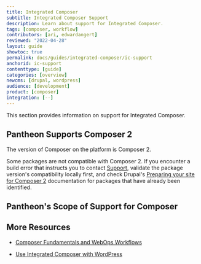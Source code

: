 ```yaml
---
title: Integrated Composer
subtitle: Integrated Composer Support
description: Learn about support for Integrated Composer.
tags: [composer, workflow]
contributors: [ari, edwardangert]
reviewed: "2022-04-28"
layout: guide
showtoc: true
permalink: docs/guides/integrated-composer/ic-support
anchorid: ic-support
contenttype: [guide]
categories: [overview]
newcms: [drupal, wordpress]
audience: [development]
product: [composer]
integration: [--]
---
```


This section provides information on support for Integrated Composer.

## Pantheon Supports Composer 2

The version of Composer on the platform is Composer 2.

Some packages are not compatible with Composer 2. If you encounter a build error that instructs you to contact [Support](/guides/support/contact-support), validate the package version's compatibility locally first, and check Drupal's [Preparing your site for Composer 2](https://www.drupal.org/docs/develop/using-composer/preparing-your-site-for-composer-2#s-composer-plugins) documentation for packages that have already been identified.

## Pantheon's Scope of Support for Composer

<Partial file="composer-support-scope.md"/>

## More Resources

- [Composer Fundamentals and WebOps Workflows](/guides/composer)

- [Use Integrated Composer with WordPress](/guides/wordpress-composer/wordpress-ic)